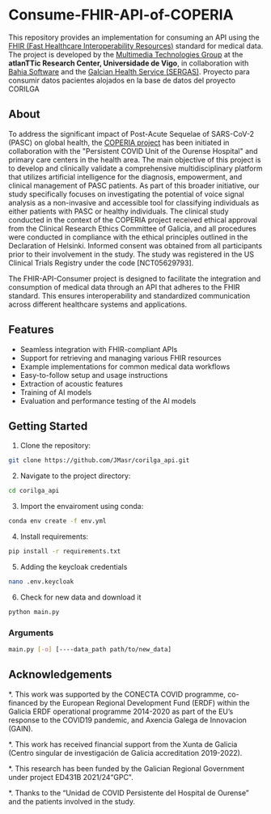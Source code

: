 # Consume-FHIR-API-of-COPERIA
This repository provides an implementation for consuming an API using the [FHIR (Fast Healthcare Interoperability Resources)](https://hl7.org/fhir/) standard for medical data. The project is developed by the [Multimedia Technologies Group](https://gtm.uvigo.es/en/) at the **atlanTTic Research Center, Universidade de Vigo**, in collaboration with [Bahia Software](https://bahiasoftware.es/home) and the [Galcian Health Service (SERGAS)](https://www.sergas.es/).
Proyecto para consumir datos pacientes alojados en la base de datos del proyecto CORILGA

## About

To address the significant impact of Post-Acute Sequelae of SARS-CoV-2 (PASC) on global health, the [COPERIA project](https://coperia.es/) has been initiated in collaboration with the "Persistent COVID Unit of the Ourense Hospital" and primary care centers in the health area. The main objective of this project is to develop and clinically validate a comprehensive multidisciplinary platform that utilizes artificial intelligence for the diagnosis, empowerment, and clinical management of PASC patients. As part of this broader initiative, our study specifically focuses on investigating the potential of voice signal analysis as a non-invasive and accessible tool for classifying individuals as either patients with PASC or healthy individuals. The clinical study conducted in the context of the COPERIA project received ethical approval from the Clinical Research Ethics Committee of Galicia, and all procedures were conducted in compliance with the ethical principles outlined in the Declaration of Helsinki. Informed consent was obtained from all participants prior to their involvement in the study. The study was registered in the US Clinical Trials Registry under the code [NCT05629793].

The FHIR-API-Consumer project is designed to facilitate the integration and consumption of medical data through an API that adheres to the FHIR standard. This ensures interoperability and standardized communication across different healthcare systems and applications.

## Features
* Seamless integration with FHIR-compliant APIs
* Support for retrieving and managing various FHIR resources
* Example implementations for common medical data workflows
* Easy-to-follow setup and usage instructions
* Extraction of acoustic features
* Training of AI models
* Evaluation and performance testing of the AI models

## Getting Started

1. Clone the repository:
```bash
git clone https://github.com/JMasr/corilga_api.git
```
2. Navigate to the project directory:
```bash
cd corilga_api
```
3. Import the envairoment using conda:
```bash
conda env create -f env.yml
```
4. Install requirements:
```bash
pip install -r requirements.txt
```

5. Adding the keycloak credentials
```bash
nano .env.keycloak
```

6. Check for new data and download it
```bash
python main.py
```

### Arguments
```bash
main.py [-o] [----data_path path/to/new_data]
```

## Acknowledgements
*. This work was supported by the CONECTA COVID programme, co-financed by the European Regional Development Fund (ERDF) within the Galicia ERDF operational programme 2014-2020 as part of the EU’s response to the COVID19 pandemic, and Axencia Galega de Innovacion (GAIN).

*. This work has received financial support from the Xunta de Galicia (Centro singular de investigación de Galicia accreditation 2019-2022).

*. This research has been funded by the Galician Regional Government under project ED431B 2021/24“GPC".

*. Thanks to the “Unidad de COVID Persistente del Hospital de Ourense” and the patients involved in the study.
